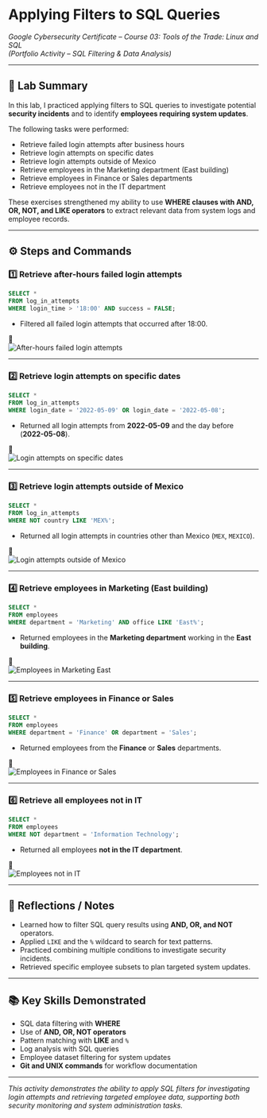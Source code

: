 # Applying Filters to SQL Queries  
*Google Cybersecurity Certificate – Course 03: Tools of the Trade: Linux and SQL*  
*(Portfolio Activity – SQL Filtering & Data Analysis)*  

---

## 🎯 Lab Summary  
In this lab, I practiced applying filters to SQL queries to investigate potential **security incidents** and to identify **employees requiring system updates**.  

The following tasks were performed:  
- Retrieve failed login attempts after business hours  
- Retrieve login attempts on specific dates  
- Retrieve login attempts outside of Mexico  
- Retrieve employees in the Marketing department (East building)  
- Retrieve employees in Finance or Sales departments  
- Retrieve employees not in the IT department  

These exercises strengthened my ability to use **WHERE clauses with AND, OR, NOT, and LIKE operators** to extract relevant data from system logs and employee records.  

---

## ⚙️ Steps and Commands  

### 1️⃣ Retrieve after-hours failed login attempts  
```sql
SELECT * 
FROM log_in_attempts 
WHERE login_time > '18:00' AND success = FALSE;
```  
- Filtered all failed login attempts that occurred after 18:00.  

📸  
![After-hours failed login attempts](../assests/activity-03-04-01/img-1.png)

---

### 2️⃣ Retrieve login attempts on specific dates  
```sql
SELECT * 
FROM log_in_attempts 
WHERE login_date = '2022-05-09' OR login_date = '2022-05-08';
```  
- Returned all login attempts from **2022-05-09** and the day before (**2022-05-08**).  

📸  
![Login attempts on specific dates](../assests/activity-03-04-01/img-2.png)

---

### 3️⃣ Retrieve login attempts outside of Mexico  
```sql
SELECT * 
FROM log_in_attempts 
WHERE NOT country LIKE 'MEX%';
```  
- Returned all login attempts in countries other than Mexico (`MEX`, `MEXICO`).  

📸  
![Login attempts outside of Mexico](../assests/activity-03-04-01/img-3.png)

---

### 4️⃣ Retrieve employees in Marketing (East building)  
```sql
SELECT * 
FROM employees 
WHERE department = 'Marketing' AND office LIKE 'East%';
```  
- Returned employees in the **Marketing department** working in the **East building**.  

📸  
![Employees in Marketing East](../assests/activity-03-04-01/img-4.png)

---

### 5️⃣ Retrieve employees in Finance or Sales  
```sql
SELECT * 
FROM employees 
WHERE department = 'Finance' OR department = 'Sales';
```  
- Returned employees from the **Finance** or **Sales** departments.  

📸  
![Employees in Finance or Sales](../assests/activity-03-04-01/img-5.png)

---

### 6️⃣ Retrieve all employees not in IT  
```sql
SELECT * 
FROM employees 
WHERE NOT department = 'Information Technology';
```  
- Returned all employees **not in the IT department**.  

📸  
![Employees not in IT](../assests/activity-03-04-01/img-6.png)

---

## 🧠 Reflections / Notes  
- Learned how to filter SQL query results using **AND, OR, and NOT** operators.  
- Applied `LIKE` and the `%` wildcard to search for text patterns.  
- Practiced combining multiple conditions to investigate security incidents.  
- Retrieved specific employee subsets to plan targeted system updates.  

---

## 📚 Key Skills Demonstrated  
- SQL data filtering with **WHERE**  
- Use of **AND, OR, NOT operators**  
- Pattern matching with **LIKE** and `%`  
- Log analysis with SQL queries  
- Employee dataset filtering for system updates  
- **Git and UNIX commands** for workflow documentation  

---

*This activity demonstrates the ability to apply SQL filters for investigating login attempts and retrieving targeted employee data, supporting both security monitoring and system administration tasks.*  

